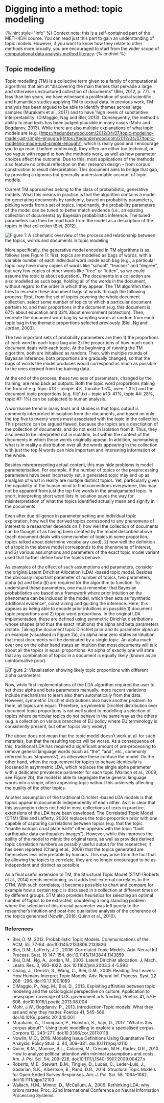 # Digging into a method: topic modeling

{% hint style="info" %}
Context note: this is a self-contained part of the METH4DH course. You can read just this part to gain an understanding of topic models. However, if you want to know how they relate to other methods more broadly, you are encouraged to start from the wider scope of [computational data analysis method literacy](./).
{% endhint %}

## Topic modelling

Topic modelling \(TM\) is a collective term given to a family of computational algorithms that aim at “discovering the main themes that pervade a large and otherwise unstructured collection of documents” \(Blei, 2012, p. 77\). In less than ten years, we have witnessed a proliferation of social scientific and humanities studies applying TM to textual data.  In previous work, TM analysis has been argued to be able to identify themes across large samples \(Murakami et al., 2017\) and to have 'high levels of substantive interpretability' \(DiMaggio, Nag and Blei, 2013\). Consequently, the method's ability to read texts has been judged plausible in many cases \(Mohr and Bogdanov, 2013\). While there are also multiple explanations of what topic models are \(e.g. [https://tedunderwood.com/2012/04/07/topic-modeling-made-just-simple-enough/](https://tedunderwood.com/2012/04/07/topic-modeling-made-just-simple-enough/), which is really good and I encourage you to go read it before continuing\), they often are either too technical, or too vague with regard to how the methods work, as well as how parameter choices affect the outcome. Due to this, most applications of the methods also feature no critical reflection on their research design – from corpus construction to result interpretation. This document aims to bridge that gap, by providing a rigorous but generally understandable account of topic models.

Current TM approaches belong to the class of probabilistic, generative models. What this means in practice is that the algorithm contains a model for generating documents by randomly, based on probability parameters, picking words from a set of topics. Importantly, the probability parameters of the model can be tuned to better match evidence \(i.e., an existing collection of documents\) by Bayesian probabilistic inference. The tuned parameters can then be read back from the model as a description of the topics in that collection \(Blei, 2012\).  


![Figure 1: A schematic overview of the process and relationship between the topics, words and documents in topic modeling](https://docs.google.com/drawings/d/s2DcOJXzpasQdIJq6hif5UA/image?w=488&h=344&rev=1097&ac=1&parent=1p6ydozhuHo1NNviBC7eskh1s_1E_cYJInRwbGD2Opwk)

More specifically, the generative model encoded in TM algorithms is as follows \(see Figure 1\): first, topics are modelled as bags of words, with a variable number of each individual word inside each bag \(e.g., a particular topic may have many copies of words like “school”, “teacher” and “degree”, but very few copies of other words like “tree” or “kitten”, so we could assume the topic is about education\). The documents in a collection are also modelled as such bags, holding all of the words in the document, without regard to the order in which they appear. The TM algorithm then tries to recreate these document bags of words through the following process: First, from the set of topics covering the whole document collection, select some number of topics to which a particular document pertains to, and their proportions in the document \(e.g. this document is 67% about education and 33% about environment protection\). Then, recreate the document word bag by sampling words at random from each topic bag in the thematic proportions selected previously \(Blei, Ng and Jordan, 2003\).

The two important sets of probability parameters are then 1\) the proportions of each word in each topic bag and 2\) the proportions of how much each document deals with each topic. At the beginning of running the TM algorithm, both are initialised as random. Then, with multiple rounds of Bayesian inference, both proportions are gradually changed, so that the bags of words the model produces would correspond as much as possible to the ones derived from the training data.

At the end of the process, these two sets of parameters, changed by the training, are read back as outputs. Both the topic word proportions \(taking the form of e.g. topic \#13 – recipe: 4%, tomato: 1.5%, oven: 1.3%\) and the document topic proportions \(e.g. file1.txt – topic \#13: 47%, topic \#4: 28%, topic \#7: 1%\) can be subjected to human analysis.

A worrisome trend in many tools and studies is that topic output is commonly interpreted in isolation from the documents, and based on only the top five to twenty words most associated with the topic in the collection. This practice can be argued flawed, because the topics are a description of the collection of documents, and do not exist in isolation from it. Thus, they also need to be interpreted not in isolation, but within the context of the documents in which those words originally appear. In addition, summarising what is in reality a distribution over all the words appearing in the collection with just the top N words can hide important and interesting information of the whole.

Besides misrepresenting actual content, this may hide problems in model parameterisation. For example, if the number of topics or the preprocessing parameters have been incorrectly set, a generated topic may end up as amalgam of what in reality are multiple distinct topics. Yet, particularly given the capability of the human mind to find connections everywhere, this may not be apparent from just the top five words in the amalgamated topic. In short, interpreting short word lists in isolation paves the way for misinterpretation of what the topics identified actually mean and signify in the documents.

Even after due diligence in parameter setting and individual topic exploration, how well the derived topics correspond to any phenomena of interest to a researcher depends on 1\) how well the collection of documents can be thought of as having been created by the model described above \(each document deals with some number of topics in some proportion, topics talked about determine vocabulary used\), 2\) how well the definition of a topic in the above model corresponds to the phenomena of interest, and 3\) various assumptions and parameters of the exact topic model variant used that further define how the topics behave.

As examples of the effect of such assumptions and parameters, consider the original Latent Dirichlet Allocation \(LDA\) -based topic model. Besides the obviously important parameter of number of topics, two parameters, alpha \(ɑ\) and beta \(β\) are required for the algorithm to function. To understand these parameters, one must remember that Bayesian probabilistics are based on a framework where prior intuition on the phenomena can be included in the model, which then acts as “synthetic additional evidence”, constraining and guiding the inference. Here, this appears as being able to encode prior intuitions on possible 1\) document topic proportions and 2\) topic word proportions. In the original LDA implementation, these are defined using symmetric Dirichlet distributions whose shapes \(and thus the exact intuitions\) the alpha and beta parameters dictate. Taking the document topic Dirichlet prior and its parameter alpha as an example \(visualised in Figure 2a\), an alpha near zero states an intuition that most documents will be dominated by a single topic. An alpha much over one on the other hand states an intuition that most documents will talk about all the topics in equal proportions. An alpha of exactly one will state that any combination of topics in a document is equally likely \(known as an uninformative prior\).

![Figure 2: Visualisation showing likely topic proportions with different alpha parameters](https://docs.google.com/drawings/d/smE6I8g1mYJD8kveF_MccoQ/image?w=346&h=79&rev=214&ac=1&parent=1p6ydozhuHo1NNviBC7eskh1s_1E_cYJInRwbGD2Opwk)

Now, while first implementations of the LDA algorithm required the user to set these alpha and beta parameters manually, more recent variations include mechanisms to learn also them automatically from the data. However, symmetric Dirichlet distributions also have another problem: to them, all topics are equal. Therefore, a symmetric Dirichlet distribution over document topic proportions is not well suited to modelling a selection of topics where particular topics do not behave in the same way as the others \(e.g. a collection on various branches of EU policy where EU terminology is consistently present, but other topics vary widely\).

The above does not mean that the topic model doesn’t work at all for such materials, but that the resulting topics will be worse. As a consequence of this, traditional LDA has required a significant amount of pre-processing to remove general language words \(such as “the”, “and”, etc., commonly referred to as ‘stopwords’\), as otherwise these confuse the model. On the other hand, when the requirement for topics to behave identically is loosened in asymmetric LDA, which replaces the single alpha parameter with a dedicated prevalence parameter for each topic \(Wallach et al., 2009, see Figure 2b\), the model is able to segregate these general language words into a single, often appearing topic without this adversely affecting the quality of the other topics.

Another assumption of the traditional Dirichlet -based LDA models is that topics appear in documents independently of each other. As it is clear that this assumption does not hold in most collections of texts in practice, extensions of the LDA have been developed. The Correlated Topic Model \(CTM\) \(Blei and Lafferty, 2006\) replaces the topic proportion prior with one capable of capturing correlations between topics \(e.g. that the topic “mantle isotopic crust plate earth” often appears with the topic “fault earthquake data earthquakes images”\). However, while this improves the ability of the model to mimic the original texts, as well as provides derived topic correlation numbers as possibly useful output for the researcher, it has been reported \(Chang et al., 2009\) that the topics generated are themselves less interpretable by humans. This may arise from the fact that by allowing the topics to correlate, they are no longer encouraged to be as independent and distinct as possible.

As a final useful extension to TM, the Structural Topic Model \(STM\) \(Roberts et al., 2014\) needs mentioning, as it adds text-external correlates to the CTM. With such correlates, it becomes possible to chart and compare for example how a certain topic is discussed in a collection at different times or by different groups. STM also provides heuristics for selecting an optimal number of topics to be extracted, countering a long standing problem where the selection of this crucial parameter was left purely to the researcher’s intuition and post-hoc qualitative analysis of the coherence of the topics generated \(Nowlin, 2016; Quinn et al., 2010\).

### References

* Blei, D. M. 2012. Probabilistic Topic Models. Communications of the ACM, 55, 77-84. doi:10.1145/2133806.2133826
* Blei, D.M., Lafferty, J.D., 2006. Correlated Topic Models. Adv. Neural Inf. Process. Syst. 18 147–154. doi:10.1145/1143844.1143859
* Blei, D.M., Ng, A., Jordan, M., 2003. Latent Dirichlet allocation. J. Mach. Learn. Res. 3, 993–1022. doi: 10.1162/jmlr.2003.3.4-5.993
* Chang, J., Gerrish, S., Wang, C., Blei, D.M., 2009. Reading Tea Leaves: How Humans Interpret Topic Models. Adv. Neural Inf. Process. Syst. 22 288--296. doi:10.1.1.100.1089
* DiMaggio, P., Nag, M., Blei, D., 2013. Exploiting affinities between topic modeling and the sociological perspective on culture: Application to newspaper coverage of U.S. government arts funding. Poetics 41, 570–606. doi:10.1016/j.poetic.2013.08.004
* Mohr, J.W., Bogdanov, P., 2013. Introduction-Topic models: What they are and why they matter. Poetics 41, 545–569. doi:10.1016/j.poetic.2013.10.001
* Murakami, A., Thompson, P., Hunston, S., Vajn, D., 2017. “What is this corpus about?”: Using topic modelling to explore a specialised corpus. Corpora 12, 243–277. doi:10.3366/cor.2017.0118
* Nowlin, M.C., 2016. Modeling Issue Definitions Using Quantitative Text Analysis. Policy Stud. J. 44, 309–331. doi:10.1111/psj.12110
* Quinn, K.M., Monroe, B.L., Colaresi, M., Crespin, M.H., Radev, D.R., 2010. How to analyze political attention with minimal assumptions and costs. Am. J. Pol. Sci. 54, 209–228. doi:10.1111/j.1540-5907.2009.00427.x
* Roberts, M.E., Stewart, B.M., Tingley, D., Lucas, C., Leder-Luis, J., Gadarian, S.K., Albertson, B., Rand, D.G., 2014. Structural Topic Models for Open-Ended Survey Responses. Am. J. Pol. Sci. 58, 1064–1082. doi:10.1111/ajps.12103
* Wallach, H.M., Mimno, D., McCallum, A., 2009. Rethinking LDA: why priors matter. Proc. 22nd International Conference on Neural Information Processing Systems.





